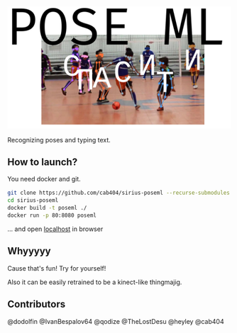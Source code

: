 ![mow](./title.png)

Recognizing poses and typing text.

## How to launch?

You need docker and git.

```bash
git clone https://github.com/cab404/sirius-poseml --recurse-submodules
cd sirius-poseml
docker build -t poseml ./
docker run -p 80:8080 poseml
```

... and open [localhost](http://localhost) in browser

## Whyyyyy

Cause that's fun! Try for yourself!

Also it can be easily retrained to be a kinect-like thingmajig.

## Contributors

@dodolfin
@IvanBespalov64
@qodize
@TheLostDesu
@heyley
@cab404

